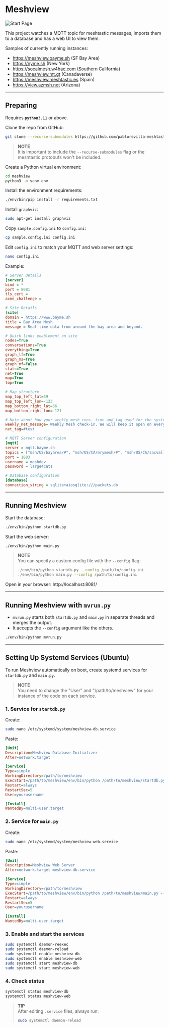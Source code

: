 
# Meshview
![Start Page](screenshots/initial_page.png)

This project watches a MQTT topic for meshtastic messages, imports them to a
database and has a web UI to view them.

Samples of currently running instances:

- https://meshview.bayme.sh   (SF Bay Area)
- https://nyme.sh   (New York)
- https://socalmesh.w4hac.com  (Southern California)
- https://meshview.mt.gt (Canadaverse)
- https://meshview.meshtastic.es (Spain)
- https://view.azmsh.net  (Arizona)

---

## Preparing

Requires **`python3.11`** or above.

Clone the repo from GitHub:

```bash
git clone --recurse-submodules https://github.com/pablorevilla-meshtastic/meshview.git
```

> **NOTE**  
> It is important to include the `--recurse-submodules` flag or the meshtastic protobufs won't be included.

Create a Python virtual environment:

```bash
cd meshview
python3 -m venv env
```

Install the environment requirements:

```bash
./env/bin/pip install -r requirements.txt
```

Install `graphviz`:

```bash
sudo apt-get install graphviz
```

Copy `sample.config.ini` to `config.ini`:

```bash
cp sample.config.ini config.ini
```

Edit `config.ini` to match your MQTT and web server settings:

```bash
nano config.ini
```

Example:

```ini
# Server Details
[server]
bind = *
port = 8081
tls_cert =
acme_challenge =

# Site Details
[site]
domain = https://www.bayme.sh
title = Bay Area Mesh
message = Real time data from around the bay area and beyond.

# Quick links enablement on site
nodes=True
conversations=True
everything=True
graph_lf=True
graph_ms=True
graph_mf=False
stats=True
net=True
map=True
top=True

# Map structure
map_top_left_lat=39
map_top_left_lon=-123
map_bottom_right_lat=36
map_bottom_right_lon=-121

# Note about how your weekly mesh runs. time and tag used for the system to track.
weekly_net_message= Weekly Mesh check-in. We will keep it open on every Wednesday from 5:00pm for checkins. The message format should be (LONG NAME) - (CITY YOU ARE IN) #MeshNet.
net_tag=#test

# MQTT Server configuration 
[mqtt]
server = mqtt.bayme.sh
topics = ["msh/US/bayarea/#", "msh/US/CA/mrymesh/#", "msh/US/CA/sacvalley" ]
port = 1883
username = meshdev
password = large4cats

# Database configuration 
[database]
connection_string = sqlite+aiosqlite:///packets.db
```

---

## Running Meshview

Start the database:

```bash
./env/bin/python startdb.py
```

Start the web server:

```bash
./env/bin/python main.py
```

> **NOTE**  
> You can specify a custom config file with the `--config` flag:
>
> ```bash
> ./env/bin/python startdb.py --config /path/to/config.ini
> ./env/bin/python main.py --config /path/to/config.ini
> ```

Open in your browser: http://localhost:8081/

---

## Running Meshview with `mvrun.py`

- `mvrun.py` starts both `startdb.py` and `main.py` in separate threads and merges the output.
- It accepts the `--config` argument like the others.

```bash
./env/bin/python mvrun.py
```

---

## Setting Up Systemd Services (Ubuntu)

To run Meshview automatically on boot, create systemd services for `startdb.py` and `main.py`.
> **NOTE**  
> You need to change the "User" and "/path/to/meshview" for your instance of the code on each service.

### 1. Service for `startdb.py`

Create:

```bash
sudo nano /etc/systemd/system/meshview-db.service
```

Paste:

```ini
[Unit]
Description=Meshview Database Initializer
After=network.target

[Service]
Type=simple
WorkingDirectory=/path/to/meshview
ExecStart=/path/to/meshview/env/bin/python /path/to/meshview/startdb.py --config /path/to/meshview/config.ini
Restart=always
RestartSec=5
User=yourusername

[Install]
WantedBy=multi-user.target
```

### 2. Service for `main.py`

Create:

```bash
sudo nano /etc/systemd/system/meshview-web.service
```

Paste:

```ini
[Unit]
Description=Meshview Web Server
After=network.target meshview-db.service

[Service]
Type=simple
WorkingDirectory=/path/to/meshview
ExecStart=/path/to/meshview/env/bin/python /path/to/meshview/main.py --config /path/to/meshview/config.ini
Restart=always
RestartSec=5
User=yourusername

[Install]
WantedBy=multi-user.target
```

### 3. Enable and start the services

```bash
sudo systemctl daemon-reexec
sudo systemctl daemon-reload
sudo systemctl enable meshview-db
sudo systemctl enable meshview-web
sudo systemctl start meshview-db
sudo systemctl start meshview-web
```

### 4. Check status

```bash
systemctl status meshview-db
systemctl status meshview-web
```

> **TIP**  
> After editing `.service` files, always run:
>
> ```bash
> sudo systemctl daemon-reload
> ```

